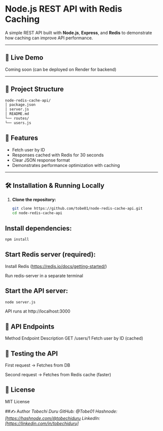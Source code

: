 # Node.js REST API with Redis Caching

A simple REST API built with **Node.js**, **Express**, and **Redis** to demonstrate how caching can improve API performance.

---

## 🚀 Live Demo
Coming soon (can be deployed on Render for backend)

---

## 📂 Project Structure
```bash
node-redis-cache-api/
│ package.json
│ server.js
│ README.md
└── routes/
└── users.js
```
## 📌 Features
- Fetch user by ID
- Responses cached with Redis for 30 seconds
- Clear JSON response format
- Demonstrates performance optimization with caching

---

## 🛠 Installation & Running Locally

1. **Clone the repository:**
   ```bash
   git clone https://github.com/tobe01/node-redis-cache-api.git
   cd node-redis-cache-api
   ```
## Install dependencies:
```bash
npm install
```

## Start Redis server (required):

Install Redis (https://redis.io/docs/getting-started/)

Run redis-server in a separate terminal

## Start the API server:
```bash
node server.js
```
API runs at http://localhost:3000

## 📡 API Endpoints
Method	        Endpoint	            Description
GET	            /users/1	            Fetch user by ID (cached)

## 🧪 Testing the API
First request → Fetches from DB

Second request → Fetches from Redis cache (faster)

## 📄 License
MIT License

##✍ Author
_Tobechi Duru_
*GitHub: @Tobe01*
*Hashnode: [https://hashnode.com/@tobechiduru*
*LinkedIn: [https://linkedin.com/in/tobechiduru]*

